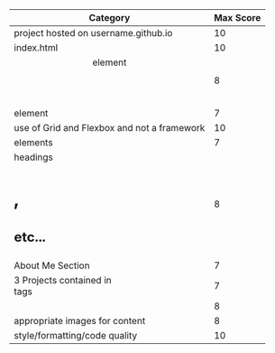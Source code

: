 Category|Max Score
---|---
project hosted on username.github.io|10
index.html|10
<header> element|8
<nav> element|7
use of Grid and Flexbox and not a framework| 10
<section> elements|7
headings <h1>, <h2> etc...|8
About Me Section|7
3 Projects contained in <article> tags|7
<footer>|8
appropriate images for content|8
style/formatting/code quality|10
